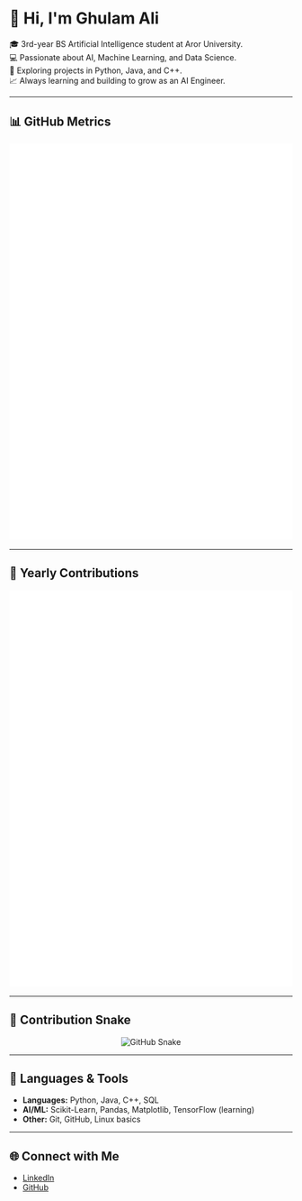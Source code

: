 # 👋 Hi, I'm Ghulam Ali  

🎓 3rd-year BS Artificial Intelligence student at Aror University.  
💻 Passionate about AI, Machine Learning, and Data Science.  
🚀 Exploring projects in Python, Java, and C++.  
📈 Always learning and building to grow as an AI Engineer.  

---

## 📊 GitHub Metrics  

<p align="center">
  <img src="https://raw.githubusercontent.com/Ghulam-Ali-Bughio/Ghulam-Ali-Bughio/main/github-metrics.svg" alt="GitHub Metrics" />
</p>

---

## 📅 Yearly Contributions  

<p align="center">
  <img src="https://raw.githubusercontent.com/Ghulam-Ali-Bughio/Ghulam-Ali-Bughio/main/metrics.plugin.isocalendar.fullyear.svg" alt="Yearly Contribution Calendar" />
</p>

---

## 🐍 Contribution Snake  

<p align="center">
  <img src="https://raw.githubusercontent.com/Ghulam-Ali-Bughio/Ghulam-Ali-Bughio/output/github-snake-dark.svg" alt="GitHub Snake" />
</p>

---

## 🚀 Languages & Tools  

- **Languages:** Python, Java, C++, SQL  
- **AI/ML:** Scikit-Learn, Pandas, Matplotlib, TensorFlow (learning)  
- **Other:** Git, GitHub, Linux basics  

---

## 🌐 Connect with Me  

- [LinkedIn](https://www.linkedin.com/in/ghulam-ali-bughio/)  
- [GitHub](https://github.com/Ghulam-Ali-Bughio)  
